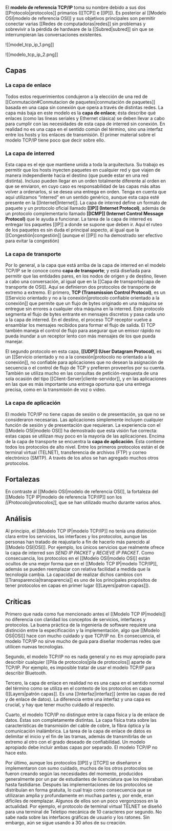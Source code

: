 El **modelo de referencia TCP/IP** toma su nombre debido a sus dos [[Protocolo|protocolos]] primarios ([[TCP]] e [[IP]]). Es posterior al [[Modelo OSI|modelo de referencia OSI]] y sus objetivos principales son permitir conectar varias [[Redes de computadoras|redes]] sin problemas y sobrevivir a la pérdida de hardware de la [[Subred|subred]] sin que se interrumpieran las conversaciones existentes.

![[model_tcp_ip_1.png]]

![[modelo_tcp_ip_2.png]]

## Capas
### La capa de enlace
Todos estos requerimientos condujeron a la elección de una red de [[Conmutación#Conmutacion de paquetes|conmutación de paquetes]] basada en una capa sin conexión que opera a través de distintas redes. La capa más baja en este modelo es la **capa de enlace**; ésta describe qué enlaces (como las líneas seriales y Ethernet clásica) se deben llevar a cabo para cumplir con las necesidades de esta capa de interred sin conexión. En realidad no es una capa en el sentido común del término, sino una interfaz entre los hosts y los enlaces de transmisión. El primer material sobre el modelo TCP/IP tiene poco que decir sobre ello.

### La capa de interred
Esta capa es el eje que mantiene unida a toda la arquitectura. Su trabajo es permitir que los hosts inyecten paquetes en cualquier red y que viajen de manera independiente hacia el destino (que puede estar en una red distinta). Incluso pueden llegar en un orden totalmente diferente al orden en que se enviaron, en cuyo caso es responsabilidad de las capas más altas volver a ordenarlos, si se desea una entrega en orden. Tenga en cuenta que aquí utilizamos “interred” en un sentido genérico, aunque esta capa esté presente en la [[Internet|Internet]].
La capa de interred define un formato de paquete y un protocolo oficial llamado **[[IP]] (Internet Protocol)**, además de un protocolo complementario llamado **[[ICMP]] (Internet Control Message Protocol)** que le ayuda a funcionar. La tarea de la capa de interred es entregar los paquetes [[IP]] a donde se supone que deben ir. Aquí el ruteo de los paquetes es sin duda el principal aspecto, al igual que la [[Congestión|congestión]] (aunque el [[IP]] no ha demostrado ser efectivo para evitar la congestión)

### La capa de transporte
Por lo general, a la capa que está arriba de la capa de interred en el modelo TCP/IP se le conoce como **capa de transporte**; y está diseñada para permitir que las entidades pares, en los nodos de origen y de destino, lleven a cabo una conversación, al igual que en la [[Capa de transporte|capa de transporte de OSI]]. Aquí se definieron dos protocolos de transporte de extremo a extremo. El primero, **TCP (Transmission Control Protocol)**, es un [[Servicio orientado y no a la conexión|protocolo confiable orientado a la conexión]] que permite que un flujo de bytes originado en una máquina se entregue sin errores a cualquier otra máquina en la interred. Este protocolo segmenta el flujo de bytes entrante en mensajes discretos y pasa cada uno a la capa de interred. En el destino, el proceso TCP receptor vuelve a ensamblar los mensajes recibidos para formar el flujo de salida. El TCP también maneja el control de flujo para asegurar que un emisor rápido no pueda inundar a un receptor lento con más mensajes de los que pueda manejar.

El segundo protocolo en esta capa, **[[UDP]] (User Datagram Protocol)**, es un [[Servicio orientado y no a la conexión|protocolo no orientado a la conexión]], no confiable para aplicaciones que no desean la asignación de secuencia o el control de flujo de TCP y prefieren proveerlos por su cuenta. También se utiliza mucho en las consultas de petición-respuesta de una sola ocasión del tipo [[Client-Server|cliente-servidor]], y en las aplicaciones en las que es más importante una entrega oportuna que una entrega precisa, como en la transmisión de voz o video.

### La capa de aplicación
El modelo TCP/IP no tiene capas de sesión o de presentación, ya que no se consideraron necesarias. Las aplicaciones simplemente incluyen cualquier función de sesión y de presentación que requieran. La experiencia con el [[Modelo OSI|modelo OSI]] ha demostrado que esta visión fue correcta: estas capas se utilizan muy poco en la mayoría de las aplicaciones.
Encima de la capa de transporte se encuentra la **capa de aplicación**. Ésta contiene todos los protocolos de alto nivel. Entre los primeros protocolos están el de terminal virtual (TELNET), transferencia de archivos (FTP) y correo electrónico (SMTP). A través de los años se han agregado muchos otros protocolos.

## Fortalezas
En contraste al [[Modelo OSI|modelo de referencia OSI]], la fortaleza del [[Modelo TCP IP|modelo de referencia TCP/IP]] son los *[[Protocolo|protocolos]]*, que se han utilizado mucho durante varios años.

## Análisis
Al principio, el [[Modelo TCP IP|modelo TCP/IP]] no tenía una distinción clara entre los servicios, las interfaces y los protocolos, aunque las personas han tratado de reajustarlo a fin de hacerlo más parecido al [[Modelo OSI|OSI]]. Por ejemplo, los únicos servicios que realmente ofrece la capa de interred son *SEND IP PACKET* y *RECIEVE IP PACKET*. Como consecuancia, los protocolos en el [[Modelo OSI|modelo OSI]] están ocultos de una mejor forma que en el [[Modelo TCP IP|modelo TCP/IP]], además se pueden reemplazar con relativa facilidad a medida que la tecnología cambia. La capacidad de realizar dichos cambios con [[Transparencia|transparencia]] es uno de los principales propósitos de tener protocolos en capas en primer lugar ([[Layers|patron capas]]). 

## Críticas
Primero que nada como fue mencionado antes el [[Modelo TCP IP|modelo]] no diferencia con claridad los conceptos de servicios, interfaces y protocolos. La buena práctica de la ingeniería de software requiere una distinción entre la especificación y la implementación, algo que [[Modelo OSI|OSI]] hace con mucho cuidado y que TCP/IP no. En consecuencia, el modelo TCP/IP no sirve mucho de guía para diseñar modernas redes que utilicen nuevas tecnologías.

Segundo, el modelo TCP/IP no es nada general y no es muy apropiado para describir cualquier [[Pila de protocolos|pila de protocolos]] aparte de TCP/IP. Por ejemplo, es imposible tratar de usar el modelo TCP/IP para describir Bluetooth.

Tercero, la capa de enlace en realidad no es una capa en el sentido normal del término como se utiliza en el contexto de los protocolos en capas ([[Layers|patrón capas]]. Es una [[Interfaz|interfaz]] (entre las capas de red y de enlace de datos). La diferencia entre una interfaz y una capa es crucial, y hay que tener mucho cuidado al respecto.

Cuarto, el modelo TCP/IP no distingue entre la capa física y la de enlace de datos. Éstas son completamente distintas. La capa física trata sobre las características de transmisión del cable de cobre, la fibra óptica y la comunicación inalámbrica. La tarea de la capa de enlace de datos es delimitar el inicio y el fin de las tramas, además de transmitirlas de un extremo al otro con el grado deseado de confiabilidad. Un modelo apropiado debe incluir ambas capas por separado. El modelo TCP/IP no hace esto.

Por último, aunque los protocolos [[IP]] y [[TCP]] se diseñaron e implementaron con sumo cuidado, muchos de los otros protocolos se fueron creando según las necesidades del momento, producidos generalmente por un par de estudiantes de licenciatura que los mejoraban hasta fastidiarse. Después las implementaciones de los protocolos se distribuían en forma gratuita, lo cual trajo como consecuencia que se utilizaran amplia y profundamente en muchas partes y, por ende, eran difíciles de reemplazar. Algunos de ellos son un poco vergonzosos en la actualidad. Por ejemplo, el protocolo de terminal virtual TELNET se diseñó para una terminal de Teletipo mecánica de 10 caracteres por segundo. No sabe nada sobre las interfaces gráficas de usuario y los ratones. Sin embargo, aún se sigue usando a 30 años de su creación.